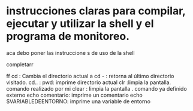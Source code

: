 # instrucciones claras para compilar, ejecutar y utilizar la shell y el programa de monitoreo.
aca debo poner las instruccione s de uso de la shell


completarr


ff
cd <directorio>: Cambia el directorio actual a <directorio>
cd - : retorna al último directorio visitado.
cd..  :
pwd: imprime directorio actual
clr :limpia la pantalla. comando realizado por mi
clear : limpia la pantalla . comando ya definido externo
echo comentario: imprime un comentario
echo $VARIABLEDEENTORNO: imprime una variable de entorno
